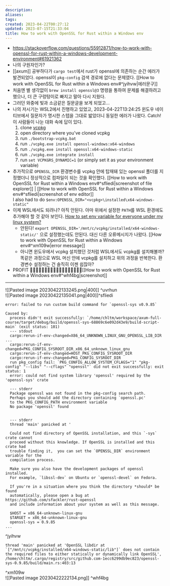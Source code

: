 ```yaml
---
description:
aliases: 
tags: 
created: 2023-04-22T00:27:12
updated: 2023-07-15T21:33:04
title: How to work with OpenSSL for Rust within a Windows env
---
```

- https://stackoverflow.com/questions/55912871/how-to-work-with-openssl-for-rust-within-a-windows-development-environment#61921362
- 나의 구원자인가?
- [[axum]] 공부하다가 `cargo test`에서 rust가 openssl에 의존하는 순간 에러가 발견되었다.  openssl이 `pkg-config` 검색 경로에 없다는 문제였다. [[How to work with OpenSSL for Rust within a Windows env#^jyihvw|에러문구]]
- 처음엔 별 생각없이 `brew install openssl@3` 명령을 통하여 문제를 해결하려고 했으나, 더 큰 구렁텅이로 빠지고 말아 다시 지웠다.
- 그러던 와중에 빛과 소금같은 질문글을 보게 되었고...
- 나의 저시기는 WSL2에서 진행하고 있었고, 2023-04-22T13:24:25 윈도우 네이티브에서 질문자가 명시한 스텝을 그대로 밟았더니 동일한 에러가 나왔다. Catch! 이 사람들이 나눈 대화 속에 답이 있다.
	1.  clone [vcpkg](https://github.com/Microsoft/vcpkg)
	2.  open directory where you've cloned vcpkg
	3.  run `./bootstrap-vcpkg.bat`
	4.  run `./vcpkg.exe install openssl-windows:x64-windows`
	5.  run `./vcpkg.exe install openssl:x64-windows-static`
	6.  run `./vcpkg.exe integrate install`
	7.  run `set VCPKGRS_DYNAMIC=1` (or simply set it as your environment variable)
- 추가적으로 `OPENSSL_DIR` 환경변수를 vcpkg 안에 탑재돼 있는 openssl 폴더를 지정했더니 정상적으로 컴파일이 되는 것을 확인했다. [[How to work with OpenSSL for Rust within a Windows env#^sfliedi|screenshot of file explorer]] | [[How to work with OpenSSL for Rust within a Windows env#^sfliedi|screenshot of env editor]]  
	I also had to do `$env:OPENSSL_DIR="<vcpkg>\installed\x64-windows-static"`
- 이제 WSL에서도 되려나? 아직 안된다. 아마 위에서 설정한 `PATH`를 WSL 환경에도 추가해야 할 것 같아 보인다. [How to set env variable for everyone under my linux system?](https://stackoverflow.com/questions/1641477/how-to-set-environment-variable-for-everyone-under-my-linux-system#1641531)
	- 안된다! `export OPENSSL_DIR='/mnt/c/vcpkg/installed/x64-windows-static/'` 으로 설정했는데도 안된다. 대신 다른 오류메시지가 나왔다. [[How to work with OpenSSL for Rust within a Windows env#^xm109w|error message]] 
	- 아니면 윈도우에서 vcpkg 설치했던 것처럼 WSL에서도 vcpkg를 설치해볼까? 똑같은 과정으로 WSL 머신 안에 vcpkg를 설치하고 위의 과정을 반복한다. 환경변수 설정하는 건 솔직히 이젠 쉽잖아?
- PROFIT 💸💸💸💸💸💸💸💸💸💸💸💸💸💸💸💸💸💸[[How to work with OpenSSL for Rust within a Windows env#^whf4bg|screenshot]] 

---
![[Pasted image 20230422133245.png|400]] ^uvrhun  
![[Pasted image 20230422135041.png|400]]^sfliedi

```
error: failed to run custom build command for `openssl-sys v0.9.85`

Caused by:
  process didn't exit successfully: `/home/chltm/workspace/axum-full-course/target/debug/build/openssl-sys-68869c6e092d43e9/build-script-main` (exit status: 101)
  --- stdout
  cargo:rerun-if-env-changed=X86_64_UNKNOWN_LINUX_GNU_OPENSSL_LIB_DIR
...
  cargo:rerun-if-env-changed=PKG_CONFIG_SYSROOT_DIR_x86_64_unknown_linux_gnu
  cargo:rerun-if-env-changed=HOST_PKG_CONFIG_SYSROOT_DIR
  cargo:rerun-if-env-changed=PKG_CONFIG_SYSROOT_DIR
  run pkg_config fail: `PKG_CONFIG_ALLOW_SYSTEM_CFLAGS="1" "pkg-config" "--libs" "--cflags" "openssl"` did not exit successfully: exit status: 1
  error: could not find system library 'openssl' required by the 'openssl-sys' crate

  --- stderr
  Package openssl was not found in the pkg-config search path.
  Perhaps you should add the directory containing `openssl.pc'
  to the PKG_CONFIG_PATH environment variable
  No package 'openssl' found


  --- stderr
  thread 'main' panicked at '

  Could not find directory of OpenSSL installation, and this `-sys` crate cannot
  proceed without this knowledge. If OpenSSL is installed and this crate had
  trouble finding it,  you can set the `OPENSSL_DIR` environment variable for the
  compilation process.

  Make sure you also have the development packages of openssl installed.
  For example, `libssl-dev` on Ubuntu or `openssl-devel` on Fedora.

  If you're in a situation where you think the directory *should* be found
  automatically, please open a bug at https://github.com/sfackler/rust-openssl
  and include information about your system as well as this message.

  $HOST = x86_64-unknown-linux-gnu
  $TARGET = x86_64-unknown-linux-gnu
  openssl-sys = 0.9.85
...
```

^jyihvw

```
thread 'main' panicked at 'OpenSSL libdir at `["/mnt/c/vcpkg/installed/x64-windows-static/lib"]` does not contain the required files to either statically or dynamically link OpenSSL', /home/chltm/.cargo/registry/src/github.com-1ecc6299db9ec823/openssl-sys-0.9.85/build/main.rs:403:13
```

^xm109w  
![[Pasted image 20230422222134.png]] ^whf4bg
